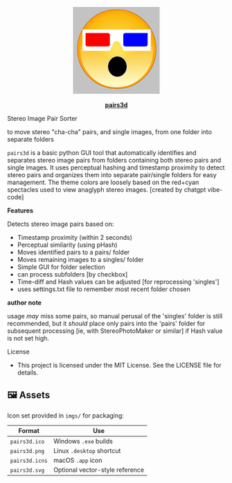 <p align="center">
  <img src="imgs/logo3d_983940088pizapw1553754827_square_grey.png" width="200" alt="pairs3d logo">
</p>
<p align="center"><u><b>
  pairs3d  
</b></u></p>
  Stereo Image Pair Sorter

 
 to move stereo "cha-cha" pairs, and single images, from one folder into separate folders
 
 
`pairs3d` is a basic python GUI tool that automatically identifies and separates stereo image pairs from folders containing both stereo pairs and single images. It uses perceptual hashing and timestamp proximity to detect stereo pairs and organizes them into separate pair/single folders for easy management.
  The theme colors are loosely based on the red+cyan spectacles used to view anaglyph stereo images.
 [created by chatgpt vibe-code]
 
 
 **Features**
 
Detects stereo image pairs based on:
- Timestamp proximity (within 2 seconds)
- Perceptual similarity (using pHash)
- Moves identified pairs to a pairs/ folder
- Moves remaining images to a singles/ folder
- Simple GUI for folder selection
- can process subfolders [by checkbox]
- Time-diff and Hash values can be adjusted [for reprocessing 'singles']
- uses settings.txt file to remember most recent folder chosen

**author note**

 usage *may* miss some pairs, so manual perusal of the 'singles' folder is still recommended, but it *should* place only pairs into the 'pairs' folder for subsequent processing [ie, with StereoPhotoMaker or similar] if Hash value is not set high.

License

- This project is licensed under the MIT License. See the LICENSE file for details.


## 🖼️ Assets

Icon set provided in `imgs/` for packaging:

| Format | Use |
|--------|-----|
| `pairs3d.ico` | Windows `.exe` builds |
| `pairs3d.png` | Linux `.desktop` shortcut |
| `pairs3d.icns` | macOS `.app` icon |
| `pairs3d.svg` | Optional vector-style reference |
